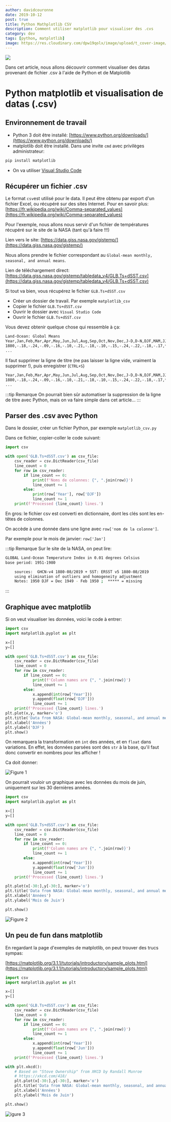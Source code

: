 ```yaml
---
author: davidcouronne
date: 2019-10-12
post: true
title: Python Mathplotlib CSV
description: Comment utiliser matplotlib pour visualiser des .cvs
category: dev
tags: [python, matplotlib]
image: https://res.cloudinary.com/dpw19qolx/image/upload/t_cover-image/v1570878570/tamara-gore-cmsv5KUP2Ew-unsplash.jpg
---
```


![](https://res.cloudinary.com/dpw19qolx/image/upload/t_cover-image/v1570878570/tamara-gore-cmsv5KUP2Ew-unsplash.jpg)

Dans cet article, nous allons découvrir comment visualiser des datas provenant de fichier .csv à l'aide de Python et de Matplotlib

<!--truncate-->

# Python matplotlib et visualisation de datas (.csv)

## Environnement de travail

- Python 3 doit être installé: [https://www.python.org/downloads/](https://www.python.org/downloads/)
- matplotlib doit être installé. Dans une invite `cmd` avec privilèges administrateur:

```bash
pip install matplotlib
```

- On va utiliser [Visual Studio Code](https://code.visualstudio.com/)

## Récupérer un fichier .csv

Le format `csv`est utilisé pour le data. Il peut être obtenu par export d'un fichier Excel, ou récupéré sur des sites Internet. Pour en savoir plus: [https://fr.wikipedia.org/wiki/Comma-separated_values](https://fr.wikipedia.org/wiki/Comma-separated_values)

Pour l'exemple, nous allons nous servir d'un fichier de températures récupéré sur le site de la NASA (tant qu'à faire !!!)

Lien vers le site: [https://data.giss.nasa.gov/gistemp/](https://data.giss.nasa.gov/gistemp/)

Nous allons prendre le fichier correspondant au `Global-mean monthly, seasonal, and annual means`.

Lien de téléchargement direct: [https://data.giss.nasa.gov/gistemp/tabledata_v4/GLB.Ts+dSST.csv](https://data.giss.nasa.gov/gistemp/tabledata_v4/GLB.Ts+dSST.csv)

Si tout va bien, vous récupérez le fichier `GLB.Ts+dSST.csv`

- Créer un dossier de travail. Par exemple `matplotlib_csv`
- Copier le fichier `GLB.Ts+dSST.csv`
- Ouvrir le dossier avec `Visual Studio Code`
- Ouvrir le fichier `GLB.Ts+dSST.csv`

Vous devez obtenir quelque chose qui ressemble à ça:

```bash
Land-Ocean: Global Means
Year,Jan,Feb,Mar,Apr,May,Jun,Jul,Aug,Sep,Oct,Nov,Dec,J-D,D-N,DJF,MAM,JJA,SON
1880,-.18,-.24,-.09,-.16,-.10,-.21,-.18,-.10,-.15,-.24,-.22,-.18,-.17,***,***,-.12,-.16,-.20
...
```

Il faut supprimer la ligne de titre (ne pas laisser la ligne vide, vraiment la supprimer !), puis enregistrer (`CTRL+S`)

```bash
Year,Jan,Feb,Mar,Apr,May,Jun,Jul,Aug,Sep,Oct,Nov,Dec,J-D,D-N,DJF,MAM,JJA,SON
1880,-.18,-.24,-.09,-.16,-.10,-.21,-.18,-.10,-.15,-.24,-.22,-.18,-.17,***,***,-.12,-.16,-.20
...
```

:::tip Remarque
On pourrait bien sûr automatiser la suppression de la ligne de titre avec Python, mais on va faire simple dans cet article...
:::

## Parser des .csv avec Python

Dans le dossier, créer un fichier Python, par exemple `matplotlib_csv.py`

Dans ce fichier, copier-coller le code suivant:

```python
import csv

with open('GLB.Ts+dSST.csv') as csv_file:
    csv_reader = csv.DictReader(csv_file)
    line_count = 0
    for row in csv_reader:
        if line_count == 0:
            print(f'Noms de colonnes: {", ".join(row)}')
            line_count += 1
        else:
            print(row['Year'], row['DJF'])
            line_count += 1
    print(f'Processed {line_count} lines.')
```

En gros: le fichier csv est converti en dictionnaire, dont les clés sont les en-têtes de colonnes.

On accède à une donnée dans une ligne avec `row['nom de la colonne']`.

Par exemple pour le mois de janvier: `row['Jan']`

:::tip Remarque
Sur le site de la NASA, on peut lire:

```bash
GLOBAL Land-Ocean Temperature Index in 0.01 degrees Celsius
base period: 1951-1980

    sources:  GHCN-v4 1880-08/2019 + SST: ERSST v5 1880-08/2019
    using elimination of outliers and homogeneity adjustment
    Notes: 1950 DJF = Dec 1949 - Feb 1950 ;  ***** = missing
```

:::

## Graphique avec matplotlib

Si on veut visualiser les données, voici le code à entrer:

```python
import csv
import matplotlib.pyplot as plt

x=[]
y=[]

with open('GLB.Ts+dSST.csv') as csv_file:
    csv_reader = csv.DictReader(csv_file)
    line_count = 0
    for row in csv_reader:
        if line_count == 0:
            print(f'Column names are {", ".join(row)}')
            line_count += 1
        else:
            x.append(int(row['Year']))
            y.append(float(row['DJF']))
            line_count += 1
    print(f'Processed {line_count} lines.')
plt.plot(x,y, marker='o')
plt.title('Data from NASA: Global-mean monthly, seasonal, and annual means')
plt.xlabel('Années')
plt.ylabel('DJF')
plt.show()
```

On remarquera la transformation en `int` des années, et en `float` dans variations. En effet, les données parsées sont des `str` à la base, qu'il faut donc convertir en nombres pour les afficher !

Ca doit donner:

![Figure 1](./python-matplotlib-csv-fig-1.png)

On pourrait vouloir un graphique avec les données du mois de juin, uniquement sur les 30 dernières années.

```python
import csv
import matplotlib.pyplot as plt

x=[]
y=[]

with open('GLB.Ts+dSST.csv') as csv_file:
    csv_reader = csv.DictReader(csv_file)
    line_count = 0
    for row in csv_reader:
        if line_count == 0:
            print(f'Column names are {", ".join(row)}')
            line_count += 1
        else:
            x.append(int(row['Year']))
            y.append(float(row['Jun']))
            line_count += 1
    print(f'Processed {line_count} lines.')

plt.plot(x[-30:],y[-30:], marker='o')
plt.title('Data from NASA: Global-mean monthly, seasonal, and annual means')
plt.xlabel('Années')
plt.ylabel('Mois de Juin')

plt.show()
```

![Figure 2](./python-matplotlib-csv-fig-2.png)

## Un peu de fun dans matplotlib

En regardant la page d'exemples de matplotlib, on peut trouver des trucs sympas:

[https://matplotlib.org/3.1.1/tutorials/introductory/sample_plots.html](https://matplotlib.org/3.1.1/tutorials/introductory/sample_plots.html)

```python
import csv
import matplotlib.pyplot as plt

x=[]
y=[]

with open('GLB.Ts+dSST.csv') as csv_file:
    csv_reader = csv.DictReader(csv_file)
    line_count = 0
    for row in csv_reader:
        if line_count == 0:
            print(f'Column names are {", ".join(row)}')
            line_count += 1
        else:
            x.append(int(row['Year']))
            y.append(float(row['Jun']))
            line_count += 1
    print(f'Processed {line_count} lines.')

with plt.xkcd():
    # Based on "Stove Ownership" from XKCD by Randall Munroe
    # https://xkcd.com/418/
    plt.plot(x[-30:],y[-30:], marker='o')
    plt.title('Data from NASA: Global-mean monthly, seasonal, and annual means')
    plt.xlabel('Années')
    plt.ylabel('Mois de Juin')

plt.show()
```

![igure 3](./python-matplotlib-csv-fig-3.png)
